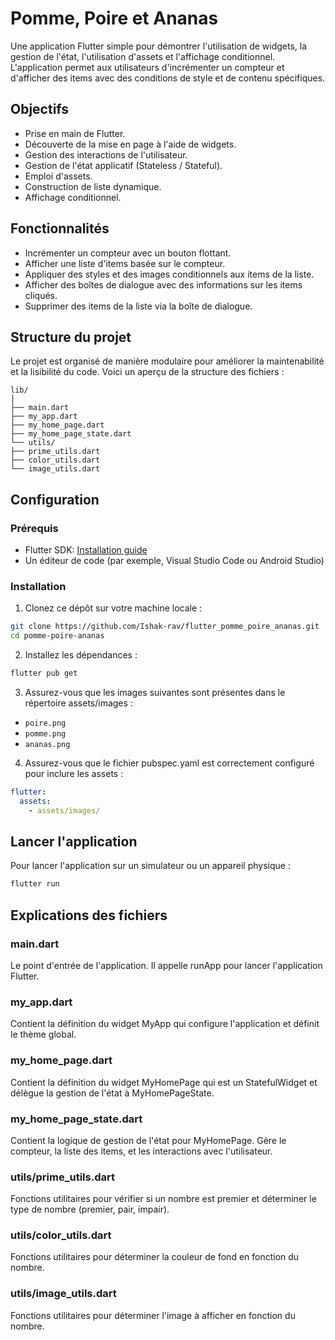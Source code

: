 # Pomme, Poire et Ananas

Une application Flutter simple pour démontrer l'utilisation de widgets, la gestion de l'état, l'utilisation d'assets et l'affichage conditionnel. L'application permet aux utilisateurs d'incrémenter un compteur et d'afficher des items avec des conditions de style et de contenu spécifiques.

## Objectifs

- Prise en main de Flutter.
- Découverte de la mise en page à l'aide de widgets.
- Gestion des interactions de l'utilisateur.
- Gestion de l'état applicatif (Stateless / Stateful).
- Emploi d'assets.
- Construction de liste dynamique.
- Affichage conditionnel.

## Fonctionnalités

- Incrémenter un compteur avec un bouton flottant.
- Afficher une liste d'items basée sur le compteur.
- Appliquer des styles et des images conditionnels aux items de la liste.
- Afficher des boîtes de dialogue avec des informations sur les items cliqués.
- Supprimer des items de la liste via la boîte de dialogue.

## Structure du projet

Le projet est organisé de manière modulaire pour améliorer la maintenabilité et la lisibilité du code. Voici un aperçu de la structure des fichiers :

```
lib/
│
├── main.dart
├── my_app.dart
├── my_home_page.dart
├── my_home_page_state.dart
└── utils/
├── prime_utils.dart
├── color_utils.dart
└── image_utils.dart
```

## Configuration

### Prérequis

- Flutter SDK: [Installation guide](https://flutter.dev/docs/get-started/install)
- Un éditeur de code (par exemple, Visual Studio Code ou Android Studio)

### Installation

1. Clonez ce dépôt sur votre machine locale :

```sh
git clone https://github.com/Ishak-rav/flutter_pomme_poire_ananas.git
cd pomme-poire-ananas
```

2. Installez les dépendances :

```sh
flutter pub get
```

3. Assurez-vous que les images suivantes sont présentes dans le répertoire assets/images :

- `poire.png`
- `pomme.png`
- `ananas.png`

4. Assurez-vous que le fichier pubspec.yaml est correctement configuré pour inclure les assets :

```yaml
flutter:
  assets:
    - assets/images/
```

## Lancer l'application

Pour lancer l'application sur un simulateur ou un appareil physique :

```sh
flutter run
```

## Explications des fichiers

### main.dart

Le point d'entrée de l'application. Il appelle runApp pour lancer l'application Flutter.

### my_app.dart

Contient la définition du widget MyApp qui configure l'application et définit le thème global.

### my_home_page.dart

Contient la définition du widget MyHomePage qui est un StatefulWidget et délègue la gestion de l'état à MyHomePageState.

### my_home_page_state.dart

Contient la logique de gestion de l'état pour MyHomePage. Gère le compteur, la liste des items, et les interactions avec l'utilisateur.

### utils/prime_utils.dart

Fonctions utilitaires pour vérifier si un nombre est premier et déterminer le type de nombre (premier, pair, impair).

### utils/color_utils.dart

Fonctions utilitaires pour déterminer la couleur de fond en fonction du nombre.

### utils/image_utils.dart

Fonctions utilitaires pour déterminer l'image à afficher en fonction du nombre.
